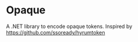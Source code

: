 # Opaque

A .NET library to encode opaque tokens. Inspired by https://github.com/ssoready/hyrumtoken
